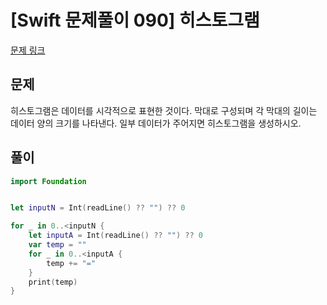 # [Swift 문제풀이 090] 히스토그램

[문제 링크](https://www.acmicpc.net/problem/13752)

## 문제

히스토그램은 데이터를 시각적으로 표현한 것이다. 막대로 구성되며 각 막대의 길이는 데이터 양의 크기를 나타낸다. 일부 데이터가 주어지면 히스토그램을 생성하시오.


## 풀이

```swift
import Foundation


let inputN = Int(readLine() ?? "") ?? 0

for _ in 0..<inputN {
    let inputA = Int(readLine() ?? "") ?? 0
    var temp = ""
    for _ in 0..<inputA {
        temp += "="
    }
    print(temp)
}
```
